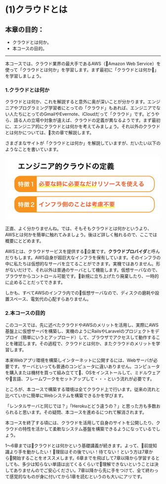 # (1)クラウドとは 

## 本章の目的：

- クラウドとは何か。
- 本コースの目的。

***

本コースでは、クラウド業界の最大手であるAWS（Amazon Web Service）を使って「クラウドとは何か」を学習します。まず最初に「クラウドとは何か」を学習しましょう。

### 1.クラウドとは何か

クラウドとは何か、これを解説すると意外に奥が深いことが分かります。エンジニアやプログラミング学習者にとっての「クラウド」もあれば、エンジニアでない人たちにとってのGmailやEvernote、iCloudだって「クラウド」です。どうやら、語る人の立場や対象が違えば、クラウドの定義が異なるようです。まず最初に、エンジニア的にクラウドとは何かを考えてみましょう。それ以外のクラウドとは何かについては、次の章で解説します。

さまざまなサイトが「クラウドとは何か」を解説していますが、だいたい以下のようなことを書いています。

![図1-1. エンジニア的クラウドの定義](1-01.png)

正直、よく分かりませんね。では、そもそもクラウドとは何かというより、AWSとは何かを簡単に触れてみましょう。後ほど詳しく触れるので、ここでは概要にとどめます。

AWSとは、クラウドサービスを提供する企業です。**クラウドプロバイダ**と呼んだりもします。AWS自身が超巨大なインフラを保有しています。そのインフラの中に私たちは仮想的なサーバを立てることができます。実機ではありません。形がないだけで、それ以外は普通のサーバとして機能します。仮想サーバなので、ブラウザからコントロール可能です。新規に立ち上げたり廃棄したり、一時的に止めることだってできます。

しかも、すべてAWSのインフラ内での仮想サーバなので、ディスクの磨耗や設置スペース、電気代の心配すらありません。

### 2.本コースの目的

このコースでは、先に述べたクラウドやAWSのメリットを活用し、実際にAWS基盤上に仮想サーバを構築し、実機のようにRailsやLaravelのプロジェクトをデプロイ（簡単にいうとアップロード）して、ブラウザでアクセスして動作することを確認します。その過程で、クラウドとは何か、またクラウドのメリットを学習します。

本来Webアプリ環境を構築しインターネットに公開するには、Webサーバが必要です。サーバといっても普通のコンピュータに違いありません。コンピュータを購入または機材を買って組み立てて、OSをインストールして、ミドルウェアや言語、フレームワークをセットアップして・・・という流れが必要です。

ところが、本コースで構築する環境は全てクラウド上で行います。従来の流れと比べていかに簡単にWebシステムを構築できるかを学びます。

「レンタルサーバと同じでは？」「Herokuとどう違うの？」と思った方も多数おられると思います。その疑問、本コースを進めるにつれて解消されます。

本コースを終了する頃には、クラウドを活用して自身のサイトを公開したり、クラウドの特性を活かして柔軟なシステム基盤を構築できるようになっているでしょう。

1〜6章まではクラウドとは何かという基礎講義が続きます。よって、前提知識より手を動かしたい！理屈はその後でいい！待てない！という方は7章から開始することをオススメします。6章までを飛ばして7章以降から学習するとしても、多少は知らない単語は出てくるくらいで理解できないということは決してありませんのでご安心ください。7章以降から先に手をつけて、全て終わって感覚的なものが身に付いてから1章を読むというのも大いにアリです。


